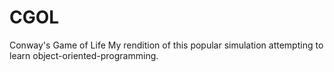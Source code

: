 # CGOL
Conway's Game of Life
My rendition of this popular simulation attempting to learn object-oriented-programming.
